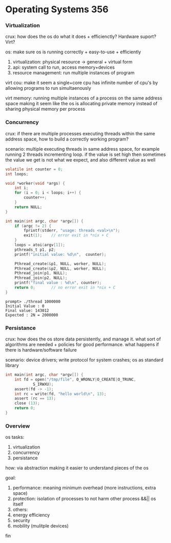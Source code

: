 # Operating Systems 356

### Virtualization

crux: how does the os do what it does + efficienctly? Hardware suport? Virt?

os: make sure os is running correctly + easy-to-use + efficiently
1. virtualization: physical resource -> general + virtual form
1. api: system call to run, access memory+devices
1. resource management: run multiple instances of program

virt cou: make it seem a single+core cpu has infinite number of cpu's by
allowing programs to run simultaenously

virt memory: running multiple instances of a process on the same address space
making it seem like the os is allocating private memory instead of sharing
physical memory per process

### Concurrency

crux: if there are multiple processes executing threads within the same address
space, how to build a correctly working program?

scenario: multiple executing threads in same address space, for example running
2 threads incrementing loop. if the value is set high then sometimes the value
we get is not what we expect, and also different value as well

```C
volatile int counter = 0;
int loops;

void *worker(void *args) {
	int i;
	for (i = 0; i < loops; i++) {
		counter++;
	}
	return NULL;
}

int main(int argc, char *argv[]) {
	if (argc != 2) {
		fprintf(stderr, "usage: threads <val>\n");
		exit(1);	// error exit in *nix + C
	}
	loops = atoi(argv[1]);
	pthreads_t p1, p2;
	printf("initial value: %d\n",  counter);

	Pthread_create(&p1, NULL, worker, NULL);
	Pthread_create(&p2, NULL, worker, NULL);
	Pthread_join(p1, NULL);
	Pthread_join(p2, NULL);
	printf("final value	: %d\n", counter);
	return 0;		// no error exit in *nix + C
}
```

```
prompt> ./thread 1000000
Initial Value : 0
Final value: 143012
Expected : 2N = 2000000
```

### Persistance

crux: how does the os store data persistently, and manage it. what sort of 
algorithms are needed + policies for good performance. what happens if there
is hardware/software failure

scenario: device drivers; write protocol for system crashes; os as standard
library

```C
int main(int argc, char *argv[]) {
	int fd = open("/tmp/file", O_WRONLY|O_CREATE|O_TRUNC,
			S_IRWXU);
	assert(fd -> -1);
	int rc = write(fd, "hello world\n", 13);
	assert (rc == 13);
	close (13);
	return 0;
}
```

### Overview

os tasks:
1. virtualization
1. concurrency
1. persistance

how: via abstraction making it easier to understand pieces of the os

goal:
1. performance: meaning minimum overhead (more instructions, extra space)
1. protection: isolation of processes to not harm other process &&|| os itself
1. others:
 1. energy efficiency
 1. security
 1. mobility (mulitple devices)

fin
